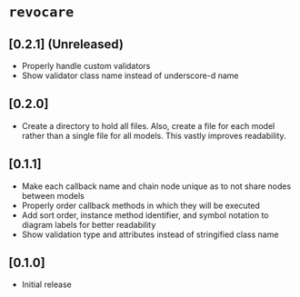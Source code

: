 # `revocare`

## [0.2.1] (Unreleased)
- Properly handle custom validators
- Show validator class name instead of underscore-d name

## [0.2.0]
- Create a directory to hold all files. Also, create a file for each model rather than a single file for all models. This vastly improves readability.

## [0.1.1]
- Make each callback name and chain node unique as to not share nodes between models
- Properly order callback methods in which they will be executed
- Add sort order, instance method identifier, and symbol notation to diagram labels for better readability
- Show validation type and attributes instead of stringified class name

## [0.1.0]
- Initial release
